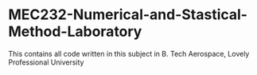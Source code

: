 # MEC232-Numerical-and-Stastical-Method-Laboratory
This contains all code written in this subject in B. Tech Aerospace, Lovely Professional University
